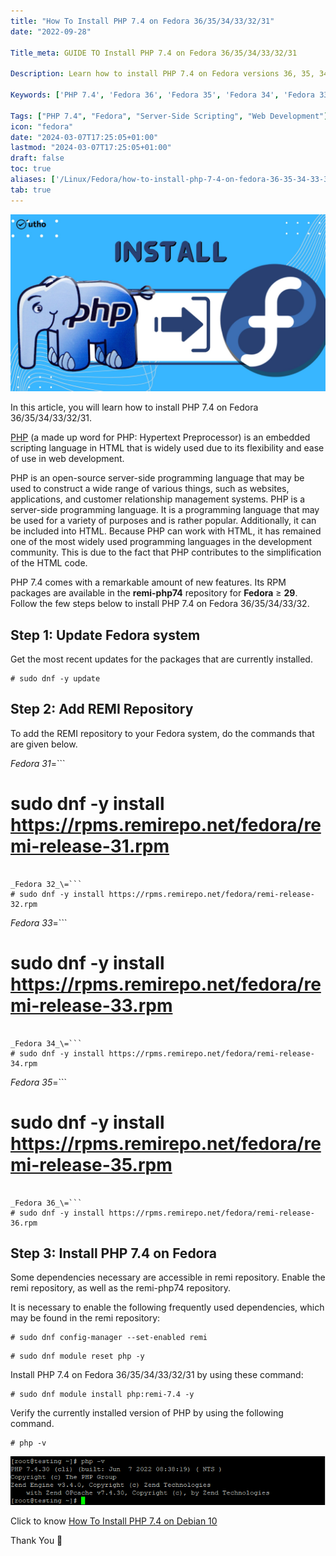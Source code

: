 ```yaml
---
title: "How To Install PHP 7.4 on Fedora 36/35/34/33/32/31"
date: "2022-09-28"

Title_meta: GUIDE TO Install PHP 7.4 on Fedora 36/35/34/33/32/31

Description: Learn how to install PHP 7.4 on Fedora versions 36, 35, 34, 33, 32, and 31 with this comprehensive guide. Follow step-by-step instructions to set up PHP, a widely-used server-side scripting language, enabling efficient development and deployment of dynamic web applications on your Fedora system.

Keywords: ['PHP 7.4', 'Fedora 36', 'Fedora 35', 'Fedora 34', 'Fedora 33', 'Fedora 32', 'Fedora 31', 'install PHP', 'server-side scripting', 'web development']

Tags: ["PHP 7.4", "Fedora", "Server-Side Scripting", "Web Development"]
icon: "fedora"
date: "2024-03-07T17:25:05+01:00"
lastmod: "2024-03-07T17:25:05+01:00" 
draft: false
toc: true
aliases: ['/Linux/Fedora/how-to-install-php-7-4-on-fedora-36-35-34-33-32-31/']
tab: true
---
```


![](images/How-To-Install-PHP-7.4-on-Fedora-36_35_34_33_32_31_utho.jpg)

In this article, you will learn how to install PHP 7.4 on Fedora 36/35/34/33/32/31.  

[PHP](https://en.wikipedia.org/wiki/PHP) (a made up word for PHP: Hypertext Preprocessor) is an embedded scripting language in HTML that is widely used due to its flexibility and ease of use in web development.

PHP is an open-source server-side programming language that may be used to construct a wide range of various things, such as websites, applications, and customer relationship management systems. PHP is a server-side programming language. It is a programming language that may be used for a variety of purposes and is rather popular. Additionally, it can be included into HTML. Because PHP can work with HTML, it has remained one of the most widely used programming languages in the development community. This is due to the fact that PHP contributes to the simplification of the HTML code.

PHP 7.4 comes with a remarkable amount of new features. Its RPM packages are available in the **remi-php74** repository for **Fedora** ≥ **29**. Follow the few steps below to install PHP 7.4 on Fedora 36/35/34/33/32.

## Step 1: Update Fedora system

Get the most recent updates for the packages that are currently installed.

```
# sudo dnf -y update
```

## Step 2: Add REMI Repository

To add the REMI repository to your Fedora system, do the commands that are given below.

_Fedora 31_\=```
# sudo dnf -y install https://rpms.remirepo.net/fedora/remi-release-31.rpm
```

_Fedora 32_\=```
# sudo dnf -y install https://rpms.remirepo.net/fedora/remi-release-32.rpm
```

_Fedora 33_\=```
# sudo dnf -y install https://rpms.remirepo.net/fedora/remi-release-33.rpm
```

_Fedora 34_\=```
# sudo dnf -y install https://rpms.remirepo.net/fedora/remi-release-34.rpm
```

_Fedora 35_\=```
# sudo dnf -y install https://rpms.remirepo.net/fedora/remi-release-35.rpm
```

_Fedora 36_\=```
# sudo dnf -y install https://rpms.remirepo.net/fedora/remi-release-36.rpm
```

## Step 3: Install PHP 7.4 on Fedora

Some dependencies necessary are accessible in remi repository. Enable the remi repository, as well as the remi-php74 repository.

It is necessary to enable the following frequently used dependencies, which may be found in the remi repository:

```
# sudo dnf config-manager --set-enabled remi
```

```
# sudo dnf module reset php -y
```

Install PHP 7.4 on Fedora 36/35/34/33/32/31 by using these command:

```
# sudo dnf module install php:remi-7.4 -y
```

Verify the currently installed version of PHP by using the following command.

```
# php -v
```

![command output](images/image-175.png)

Click to know [How To Install PHP 7.4 on Debian 10](https://utho.com/docs/tutorial/how-to-install-php-7-4-on-debian-10/)

Thank You 🙂

